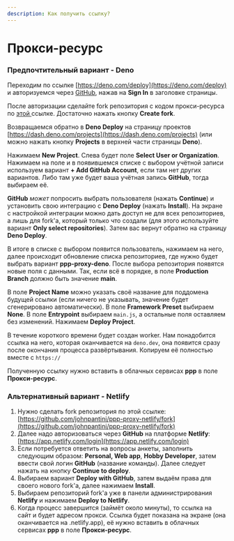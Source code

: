 ```yaml
---
description: Как получить ссылку?
---
```


# Прокси-ресурс

### Предпочтительный вариант - Deno

Переходим по ссылке [https://deno.com/deploy](https://deno.com/deploy) и авторизуемся через [GitHub](https://github.com/join), нажав на **Sign In** в заголовке страницы.&#x20;

После авторизации сделайте fork репозитория с кодом прокси-ресурса по [этой ](https://github.com/johnpantini/ppp-proxy-deno/fork)ссылке. Достаточно нажать кнопку **Create fork**.

Возвращаемся обратно в **Deno Deploy** на страницу проектов [https://dash.deno.com/projects](https://dash.deno.com/projects) (или можно нажать кнопку **Projects** в верхней части страницы **Deno**).

Нажимаем **New Project**. Слева будет поле **Select User or Organization**. Нажимаем на поле и в появившемся списке с выбором учётной записи используем вариант **+ Add GitHub Account**, если там нет других вариантов. Либо там уже будет ваша учётная запись **GitHub**, тогда выбираем её.

**GitHub** _может_ попросить выбрать пользователя (нажать **Continue**) и установить свою интеграцию с **Deno Deploy** (нажать **Install**). На экране с настройкой интеграции можно дать доступ не для всех репозиториев, а лишь для fork'а, который только что создали (для этого используйте вариант **Only select repositories**). Затем вас вернут обратно на страницу **Deno Deploy**.

В итоге в списке с выбором появится пользователь, нажимаем на него, далее происходит обновление списка репозиториев, где нужно будет выбрать вариант **ppp-proxy-deno**. После выбора репозитория появятся новые поля с данными. Так, если всё в порядке, в поле **Production Branch** должно быть значение **main**.

В поле **Project Name** можно указать своё название для поддомена будущей ссылки (если ничего не указывать, значение будет сгенерировано автоматически). В поле **Framework Preset** выбираем **None**. В поле **Entrypoint** выбираем `main.js`, а остальные поля оставляем без изменений. Нажимаем **Deploy Project**.

В течение короткого времени будет создан worker. Нам понадобится ссылка на него, которая оканчивается на `deno.dev`, она появится сразу после окончания процесса развёртывания. Копируем её полностью вместе с `https://`

Полученную ссылку нужно вставить в облачных сервисах **ppp** в поле **Прокси-ресурс**.

### Альтернативный вариант - Netlify <a href="#netlify-edge" id="netlify-edge"></a>

1. Нужно сделать fork репозитория по этой ссылке: [https://github.com/johnpantini/ppp-proxy-netlify/fork](https://github.com/johnpantini/ppp-proxy-netlify/fork)
2. Далее надо авторизоваться через **GitHub** на платформе **Netlify**: [https://app.netlify.com/login](https://app.netlify.com/login)
3. Если потребуется ответить на вопросы анкеты, заполнить следующим образом: **Personal, Web app**, **Hobby Developer**, затем ввести свой логин **GitHub** (название команды). Далее следует нажать на кнопку **Continue to deploy**.
4. Выбираем вариант **Deploy with GitHub**, затем выдаём права для своего нового fork'а, далее нажимаем **Install**.
5. Выбираем репозиторий fork'а уже в панели администрирования **Netlify** и нажимаем **Deploy to Netlify**.
6. Когда процесс завершится (займёт около минуты), то ссылка на сайт и будет адресом прокси. Ссылка будет показана на экране (она оканчивается на .netlify.app), её нужно вставить в облачных сервисах **ppp** в поле **Прокси-ресурс**.

